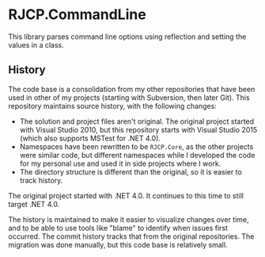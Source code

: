 # RJCP.CommandLine

This library parses command line options using reflection and setting the values
in a class.

## History

The code base is a consolidation from my other repositories that have been used
in other of my projects (starting with Subversion, then later Git). This repository
maintains source history, with the following changes:

* The solution and project files aren't original. The original project started
  with Visual Studio 2010, but this repository starts with Visual Studio 2015
  (which also supports MSTest for .NET 4.0).
* Namespaces have been rewritten to be `RJCP.Core`, as the other projects were
  similar code, but different namespaces while I developed the code for my
  personal use and used it in side projects where I work.
* The directory structure is different than the original, so it is easier to
  track history.

The original project started with .NET 4.0. It continues to this time to still
target .NET 4.0.

The history is maintained to make it easier to visualize changes over time, and
to be able to use tools like "blame" to identify when issues first occurred. The
commit history tracks that from the original repositories. The migration was
done manually, but this code base is relatively small.
